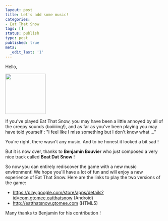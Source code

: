 ```yaml
---
layout: post
title: Let's add some music!
categories:
- Eat That Snow
tags: []
status: publish
type: post
published: true
meta:
  _edit_last: '1'
---
```

Hello,

<a href="http://gtomee.com/wp-content/uploads/2012/09/music.png"><img class="alignnone size-full wp-image-391 aligncenter" title="Eat That Snow Music button" src="http://gtomee.com/wp-content/uploads/2012/09/music.png" alt="" width="128" height="128" /></a>

If you've played Eat That Snow, you may have been a little annoyed by all of the creepy sounds (boiiiiing!), and as far as you've been playing you may have told yourself : "I feel like I miss something but I don't know what ..."

You're right, there wasn't any music. And to be honest it looked a bit sad !

But it is now over, thanks to <strong>Benjamin Bouvier</strong> who just composed a very nice track called <strong>Beat Dat</strong> <strong>Snow</strong> !

So now you can entirely rediscover the game with a new music environment!
We hope you'll have a lot of fun and will enjoy a new experience of Eat That Snow. Here are the links to play the two versions of the game:
<ul>
	<li><a href="https://play.google.com/store/apps/details?id=com.gtomee.eatthatsnow">https://play.google.com/store/apps/details?id=com.gtomee.eatthatsnow</a> (Android)</li>
	<li><a href="http://eatthatsnow.gtomee.com">http://eatthatsnow.gtomee.com</a> (HTML5)</li>
</ul>
Many thanks to Benjamin for his contribution !
